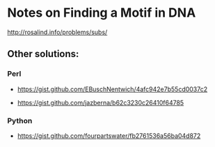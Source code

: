 # Notes on Finding a Motif in DNA

http://rosalind.info/problems/subs/

## Other solutions:

### Perl

* https://gist.github.com/EBuschNentwich/4afc942e7b55cd0037c2

* https://gist.github.com/jazberna/b62c3230c26410f64785

### Python

* https://gist.github.com/fourpartswater/fb2761536a56ba04d872
